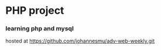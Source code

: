 # PHP project
### learning php and mysql

hosted at https://github.com/johannesmu/adv-web-weekly.git